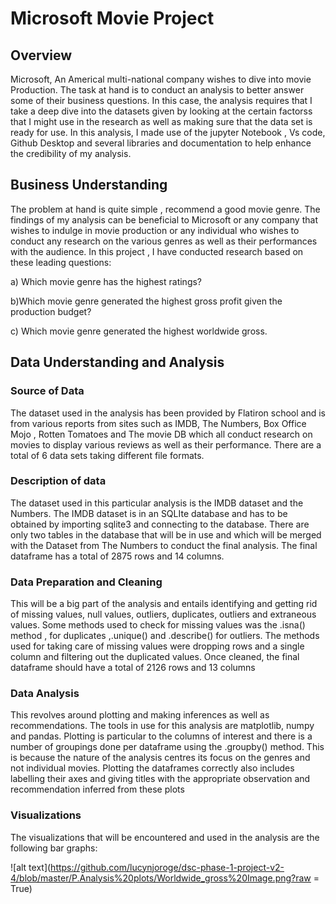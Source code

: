 # Microsoft Movie Project
## Overview
Microsoft, An Americal multi-national company wishes to dive into movie Production. The task at hand is to conduct an analysis to better answer some of their business questions.
In this case, the analysis requires that I take a deep dive into the datasets given by looking at the certain factorss that I might use in the research as well as making sure that the data set is ready for use. 
In this analysis, I made use of the jupyter Notebook , Vs code, Github Desktop and several libraries and documentation to help enhance the credibility of my analysis.

## Business Understanding
The problem at hand is quite simple , recommend a good movie genre. The findings of my analysis can be beneficial to Microsoft or any company that wishes to indulge in movie production or any individual who wishes to conduct any research on the various genres as well as their performances with the audience. 
In this project , I have conducted research based on these leading questions:

a) Which movie genre has the highest ratings?

b)Which movie genre generated the highest gross profit  given the production budget?

c) Which movie genre generated the highest worldwide gross.


## Data Understanding and Analysis
### Source of Data
The dataset used in the analysis has been provided by Flatiron school and is from various reports from sites such as IMDB, The Numbers, Box Office Mojo , Rotten Tomatoes and The movie DB which all conduct research on movies to display various reviews as well as their performance. There are a total of 6 data sets  taking different file formats.

### Description of data
The dataset used in this particular analysis is the IMDB dataset and the Numbers. The IMDB dataset is in  an SQLIte database and has to be obtained by importing sqlite3 and connecting to the database.
There are only two tables in the database that will be in use and which will be merged with the Dataset from The Numbers to conduct the final analysis. The final dataframe has a total of 2875 rows and 14 columns.

### Data Preparation and  Cleaning
This will be a big part of the analysis and entails identifying and getting rid of missing values, null values, outliers, duplicates, outliers and extraneous values. Some methods used to check for missing values was the .isna() method , for duplicates ,.unique() and .describe() for outliers. The methods used for taking care of missing values were dropping rows and a single column and filtering out the duplicated values. Once cleaned, the final dataframe should have a total of 2126 rows and 13 columns

### Data Analysis
This revolves around plotting and making inferences as well as recommendations. The tools in use for this analysis are matplotlib, numpy and pandas. Plotting is  particular to the columns of interest and there is a number of groupings done per dataframe using the .groupby() method. This is because the nature of the analysis centres its focus on the genres and not individual movies. Plotting the dataframes correctly also includes labelling their axes and giving titles with the appropriate observation and recommendation inferred from these plots

### Visualizations
The visualizations that will be encountered and used in the analysis are the following bar graphs:

![alt text](https://github.com/lucynjoroge/dsc-phase-1-project-v2-4/blob/master/P.Analysis%20plots/Worldwide_gross%20Image.png?raw = True)